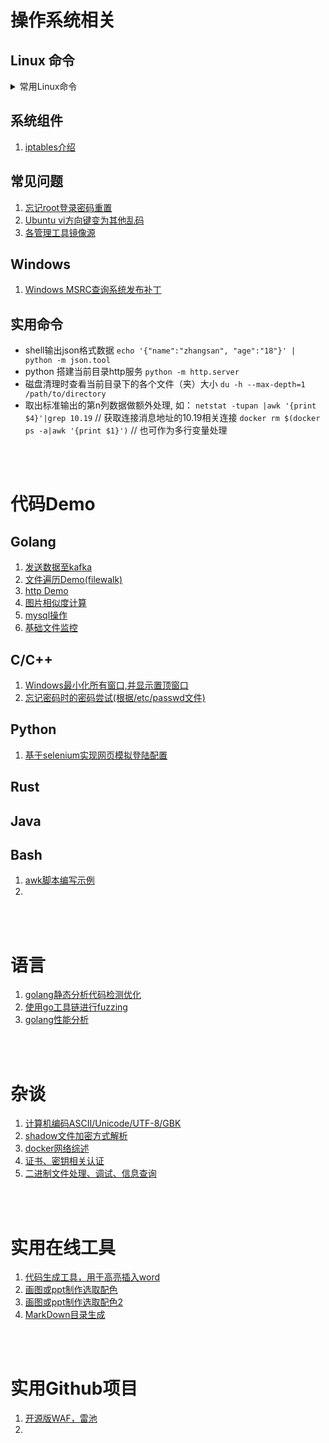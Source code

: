 ﻿# 操作系统相关

## Linux 命令
 <details>
	<summary>常用Linux命令</summary>

  - [tmux](./opsys/cmd/tmux.md)
  - [dd](./opsys/cmd/dd.md)
  - [ip](./opsys/cmd/ip.md)
  - [ln](./opsys/cmd/ln.md)
  - [samba](./opsys/cmd/samba.md)
  - [系统信息](./opsys/cmd/sysinfo.md)
  - [docker](./opsys/cmd/docker.md)
  - [ifconfig](./opsys/cmd/ifconfig.md)
  - [more/less/head/tail](https://blog.csdn.net/qq_15256443/article/details/81664081)
  - [iptables](https://cloud.tencent.com/developer/article/1628661)
  - [grep/awk/sed](./opsys/cmd/test.md)
  - [shell脚本语法](./opsys/cmd/shellgram.md)
</details>

## 系统组件

1. [iptables介绍](./opsys/linuxsys/iptables.md)

## 常见问题

1. [忘记root登录密码重置](./opsys/common/pwdforget.md)
2. [Ubuntu vi方向键变为其他乱码](https://blog.csdn.net/a12355556/article/details/120512771)
3. [各管理工具镜像源](./opsys/common/mirrors.md)

## Windows
1. [Windows MSRC查询系统发布补丁](https://api.msrc.microsoft.com/cvrf/v2.0/swagger/index)

## 实用命令
-  shell输出json格式数据
`echo '{"name":"zhangsan", "age":"18"}' | python -m json.tool`
- python 搭建当前目录http服务
`python -m http.server`
- 磁盘清理时查看当前目录下的各个文件（夹）大小
`du -h --max-depth=1 /path/to/directory`
- 取出标准输出的第n列数据做额外处理, 如：
`netstat -tupan |awk '{print $4}'|grep 10.19` // 获取连接消息地址的10.19相关连接
`docker rm $(docker ps -a|awk '{print $1}')` // 也可作为多行变量处理


<br>
<br>

# 代码Demo

## Golang
1. [发送数据至kafka](./codedemo/go/send2kafka.md)
2. [文件遍历Demo(filewalk)](./codedemo/go/filewalk.md)
3. [http Demo](./codedemo/go/http.md)
4. [图片相似度计算](./codedemo/go/imageSim.md)
5. [mysql操作](./codedemo/go/mysqlConn.md)
6. [基础文件监控](./codedemo/go/filemon_inotify.go)

## C/C++
1. [Windows最小化所有窗口,并显示置顶窗口](./codedemo/c/minWin.md)
2. [忘记密码时的密码尝试(根据/etc/passwd文件)](./codedemo/c/pwdtest.md)

## Python
1. [基于selenium实现网页模拟登陆配置](./codedemo/python/browserSimu.md)

## Rust

## Java

## Bash
1. [awk脚本编写示例](./codedemo/bash/awkscript.md)
2. 

<br>
<br>

# 语言

1. [golang静态分析代码检测优化](./language/go/gostatic.md)
2. [使用go工具链进行fuzzing](https://github.com/jincheng9/go-tutorial/tree/main/workspace/senior/p22)
3. [golang性能分析](./language/go/gocheckperf.md)

<br>
<br>

# 杂谈

1. [计算机编码ASCII/Unicode/UTF-8/GBK](./misc/encoding.md)
2. [shadow文件加密方式解析](https://blog.csdn.net/zwbill/article/details/79322374)
3. [docker网络综述](./misc/dockernet.md)
4. [证书、密钥相关认证](./misc/cert.md)
5. [二进制文件处理、调试、信息查询](./misc/binary.md)

<br>
<br>

# 实用在线工具
1. [代码生成工具，用于高亮插入word](http://www.codeinword.com/)
2. [画图或ppt制作选取配色](https://color.adobe.com/zh/explore)
3. [画图或ppt制作选取配色2](https://coolors.co/palettes/trending)
4. [MarkDown目录生成](https://ecotrust-canada.github.io/markdown-toc/)

<br>
<br>

# 实用Github项目
1. [开源版WAF，雷池](https://github.com/chaitin/SafeLine)
2. 
